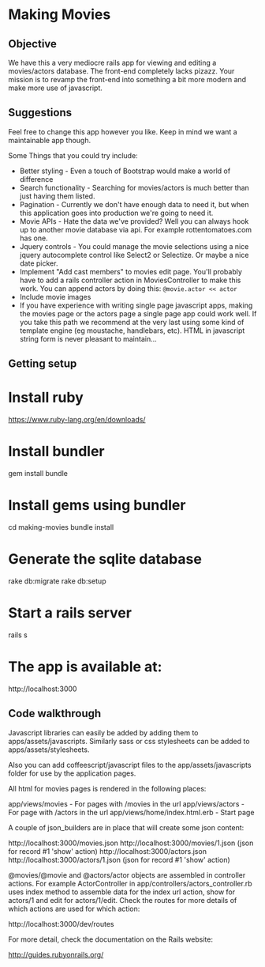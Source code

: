 Making Movies
=============

Objective
---------

We have this a very mediocre rails app for viewing and editing a movies/actors
database. The front-end completely lacks pizazz. Your mission is to revamp the
front-end into something a bit more modern and make more use of javascript.

Suggestions
-----------

Feel free to change this app however you like. Keep in mind we want a
maintainable app though.

Some Things that you could try include:

* Better styling - Even a touch of Bootstrap would make a world of difference
* Search functionality - Searching for movies/actors is much better than just
  having them listed.
* Pagination - Currently we don't have enough data to need it, but when this
  application goes into production we're going to need it.
* Movie APIs - Hate the data we've provided? Well you can always hook
  up to another movie database via api. For example rottentomatoes.com has one.
* Jquery controls - You could manage the movie selections using a
  nice jquery autocomplete control like Select2 or Selectize. Or maybe a nice
  date picker.
* Implement "Add cast members" to movies edit page. You'll probably have to add
  a rails controller action in MoviesController to make this work. You can append
  actors by doing this:
    ```@movie.actor << actor```
* Include movie images
* If you have experience with writing single page javascript apps, making the
  movies page or the actors page a single page app could work well. If you take
  this path we recommend at the very last using some kind of template engine
  (eg moustache, handlebars, etc). HTML in javascript string form is never
  pleasant to maintain...

Getting setup
-------------

# Install ruby

https://www.ruby-lang.org/en/downloads/

# Install bundler

gem install bundle

# Install gems using bundler

cd making-movies
bundle install

# Generate the sqlite database

rake db:migrate
rake db:setup

# Start a rails server

rails s

# The app is available at:

http://localhost:3000

Code walkthrough
----------------

Javascript libraries can easily be added by adding them to
apps/assets/javascripts. Similarly sass or css stylesheets can be added
to apps/assets/stylesheets.

Also you can add coffeescript/javascript files to the app/assets/javascripts
folder for use by the application pages.

All html for movies pages is rendered in the following places:

app/views/movies - For pages with /movies in the url
app/views/actors - For page with /actors in the url
app/views/home/index.html.erb - Start page

A couple of json_builders are in place that will create some json content:

http://localhost:3000/movies.json
http://localhost:3000/movies/1.json (json for record #1 'show' action)
http://localhost:3000/actors.json
http://localhost:3000/actors/1.json (json for record #1 'show' action)

@movies/@movie and @actors/actor objects are assembled in controller actions.
For example ActorController in app/controllers/actors_controller.rb uses index
method to assemble data for the index url action, show for actors/1 and edit
for actors/1/edit. Check the routes for more details of which actions are used
for which action:

http://localhost:3000/dev/routes

For more detail, check the documentation on the Rails website:

http://guides.rubyonrails.org/
